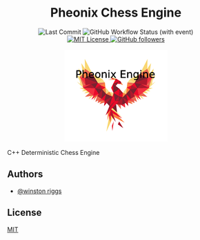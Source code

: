 <h1 align="center">Pheonix Chess Engine</h1>

<p align="center">
    <img alt="Last Commit" src="https://img.shields.io/github/last-commit/wriggs12/Pheonix-Chess-Engine">
    <img alt="GitHub Workflow Status (with event)" src="https://img.shields.io/github/actions/workflow/status/wriggs12/Pheonix-Chess-Engine/cmake.yml">
    <br/>
    <a href="https://github.com/wriggs12/Huffman-Data-Compressor/blob/master/LICENSE">
        <img src="https://img.shields.io/github/license/wriggs12/Pheonix-Chess-Engine" alt="MIT License">
    </a>
    <a href="https://github.com/wriggs12">
        <img alt="GitHub followers" src="https://img.shields.io/github/followers/wriggs12?style=social">
    </a>
    <br/>
    <br/>
    <img src="https://github.com/wriggs12/Pheonix-Chess-Engine/blob/master/Pheonix%20Logo.png">
</p>

C++ Deterministic Chess Engine

## Authors

- [@winston riggs](https://github.com/wriggs12)


## License

[MIT](https://choosealicense.com/licenses/mit/)
